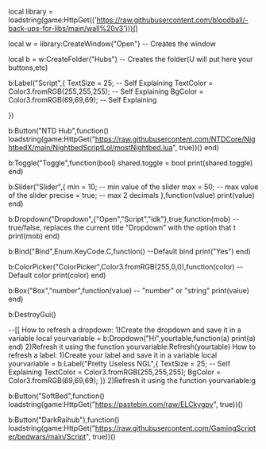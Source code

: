 local library = loadstring(game:HttpGet(('https://raw.githubusercontent.com/bloodball/-back-ups-for-libs/main/wall%20v3')))()

local w = library:CreateWindow("Open") -- Creates the window

local b = w:CreateFolder("Hubs") -- Creates the folder(U will put here your buttons,etc)

b:Label("Script",{
    TextSize = 25; -- Self Explaining
    TextColor = Color3.fromRGB(255,255,255); -- Self Explaining
    BgColor = Color3.fromRGB(69,69,69); -- Self Explaining
    
}) 

b:Button("NTD Hub",function()
    loadstring(game:HttpGet("https://raw.githubusercontent.com/NTDCore/NightbedX/main/NightbedScriptLol/mostNightbed.lua", true))()
end)

b:Toggle("Toggle",function(bool)
    shared.toggle = bool
    print(shared.toggle)
end)

b:Slider("Slider",{
    min = 10; -- min value of the slider
    max = 50; -- max value of the slider
    precise = true; -- max 2 decimals
},function(value)
    print(value)
end)

b:Dropdown("Dropdown",{"Open","Script","idk"},true,function(mob) --true/false, replaces the current title "Dropdown" with the option that t
    print(mob)
end)

b:Bind("Bind",Enum.KeyCode.C,function() --Default bind
    print("Yes")
end)

b:ColorPicker("ColorPicker",Color3.fromRGB(255,0,0),function(color) --Default color
    print(color)
end)

b:Box("Box","number",function(value) -- "number" or "string"
    print(value)
end)

b:DestroyGui()

--[[
How to refresh a dropdown:
1)Create the dropdown and save it in a variable
local yourvariable = b:Dropdown("Hi",yourtable,function(a)
    print(a)
end)
2)Refresh it using the function
yourvariable:Refresh(yourtable)
How to refresh a label:
1)Create your label and save it in a variable
local yourvariable = b:Label("Pretty Useless NGL",{
    TextSize = 25; -- Self Explaining
    TextColor = Color3.fromRGB(255,255,255);
    BgColor = Color3.fromRGB(69,69,69);
})
2)Refresh it using the function
yourvariable:g




 

b:Button("SoftBed",function()
    loadstring(game:HttpGet("https://pastebin.com/raw/ELCkygpv", true))()

b:Button("DarkRaihub"),function()
loadstring(game:HttpGet("https://raw.githubusercontent.com/GamingScripter/bedwars/main/Script", true))()


